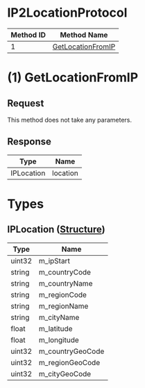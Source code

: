 # IP2LocationProtocol

| Method ID | Method Name |
|-----------|-------------|
| 1 | [GetLocationFromIP](#1-getlocationfromip) |

# (1) GetLocationFromIP

## Request
This method does not take any parameters.

## Response

| Type | Name |
|------|------|
| IPLocation | location |

# Types

## IPLocation ([Structure](https://github.com/kinnay/NintendoClients/wiki/NEX-Common-Types#structure))

| Type | Name |
|------|------|
| uint32 | m_ipStart |
| string | m_countryCode |
| string | m_countryName |
| string | m_regionCode |
| string | m_regionName |
| string | m_cityName |
| float | m_latitude |
| float | m_longitude |
| uint32 | m_countryGeoCode |
| uint32 | m_regionGeoCode |
| uint32 | m_cityGeoCode |
